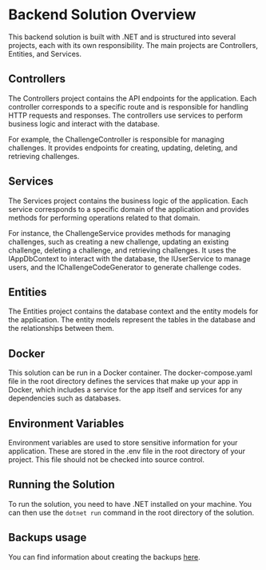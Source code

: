 # Backend Solution Overview

This backend solution is built with .NET and is structured into several projects, each with its own responsibility. The main projects are Controllers, Entities, and Services.

## Controllers

The Controllers project contains the API endpoints for the application. Each controller corresponds to a specific route and is responsible for handling HTTP requests and responses. The controllers use services to perform business logic and interact with the database.

For example, the ChallengeController is responsible for managing challenges. It provides endpoints for creating, updating, deleting, and retrieving challenges.

## Services

The Services project contains the business logic of the application. Each service corresponds to a specific domain of the application and provides methods for performing operations related to that domain.

For instance, the ChallengeService provides methods for managing challenges, such as creating a new challenge, updating an existing challenge, deleting a challenge, and retrieving challenges. It uses the IAppDbContext to interact with the database, the IUserService to manage users, and the IChallengeCodeGenerator to generate challenge codes.

## Entities

The Entities project contains the database context and the entity models for the application. The entity models represent the tables in the database and the relationships between them.

## Docker

This solution can be run in a Docker container. The docker-compose.yaml file in the root directory defines the services that make up your app in Docker, which includes a service for the app itself and services for any dependencies such as databases.

## Environment Variables

Environment variables are used to store sensitive information for your application. These are stored in the .env file in the root directory of your project. This file should not be checked into source control.

## Running the Solution

To run the solution, you need to have .NET installed on your machine. You can then use the `dotnet run` command in the root directory of the solution.

## Backups usage

You can find information about creating the backups [here](./backup-usage.md).
